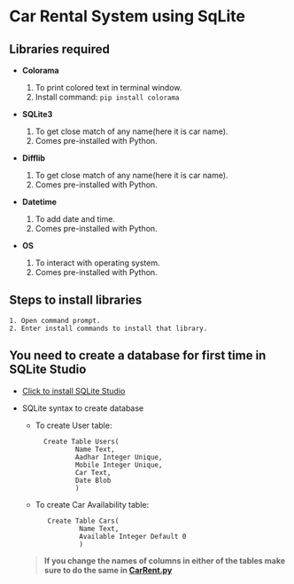 Car Rental System using SqLite
==============================

Libraries required
-------------------
- __Colorama__  
   1. To print colored text in terminal window.  
   2. Install command:  ```pip install colorama``` 

- __SQLite3__  
   1. To get close match of any name(here it is car name).  
   2. Comes pre-installed with Python.

- __Difflib__  
   1. To get close match of any name(here it is car name).  
   2. Comes pre-installed with Python.

- __Datetime__  
   1. To add date and time.  
   2. Comes pre-installed with Python. 

- __OS__  
   1. To interact with operating system.  
   2. Comes pre-installed with Python. 

Steps to install libraries
---------------------------
  ```
  1. Open command prompt.  
  2. Enter install commands to install that library.
  ```
You need to create a database for first time in SQLite Studio
--------------------------------------------------------------
  - [Click to install SQLite Studio](https://github.com/pawelsalawa/sqlitestudio/releases/download/3.4.0/SQLiteStudio-3.4.0-windows-x64-installer.exe)
  - SQLite syntax to create database
    - To create User table:
      ```
        Create Table Users(
                Name Text,
                Aadhar Integer Unique,
                Mobile Integer Unique,
                Car Text,
                Date Blob
                )
       ```
     - To create Car Availability table:
       ```
          Create Table Cars(
                  Name Text,
                  Available Integer Default 0
                  )
       ```
       
      > __If you change the names of columns in either of the tables make sure to do the same in [CarRent.py](https://github.com/Aditya-0011/Car-Rental-System/blob/main/CarRent.py)__
